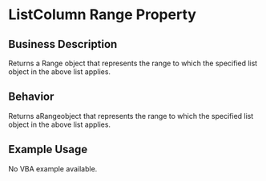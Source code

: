 # ListColumn Range Property

## Business Description
Returns a Range object that represents the range to which the specified list object in the above list applies.

## Behavior
Returns aRangeobject that represents the range to which the specified list object in the above list applies.

## Example Usage
No VBA example available.